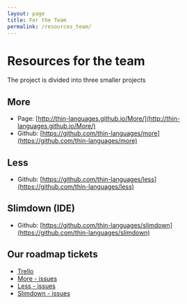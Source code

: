 ```yaml
---
layout: page
title: For the Team
permalink: /resources_team/
---
```



# Resources for the team 

The project is divided into three smaller projects 

## More

- Page: [http://thin-languages.github.io/More/](http://thin-languages.github.io/More/)
- Github: [https://github.com/thin-languages/more](https://github.com/thin-languages/more)


## Less

- Github: [https://github.com/thin-languages/less](https://github.com/thin-languages/less)

## Slimdown (IDE)

- Github: [https://github.com/thin-languages/slimdown](https://github.com/thin-languages/slimdown)


## Our roadmap tickets

- [Trello](https://trello.com/b/ilLoI8B3/thin-languages)
- [More - issues](https://waffle.io/thin-languages/more)
- [Less - issues](https://waffle.io/thin-languages/less)
- [Slimdown - issues](https://waffle.io/thin-languages/slimdown)